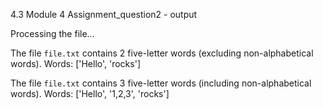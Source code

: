 4.3 Module 4 Assignment_question2 - output

Processing the file...

The file `file.txt` contains 2 five-letter words (excluding non-alphabetical words).
Words: ['Hello', 'rocks']

The file `file.txt` contains 3 five-letter words (including non-alphabetical words).
Words: ['Hello', '1,2,3', 'rocks']